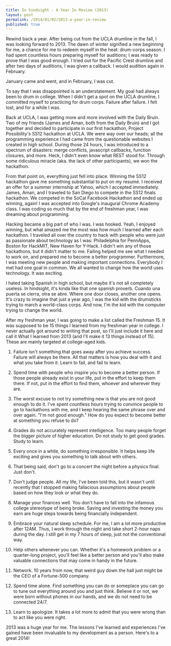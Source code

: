 ```yaml
---
title: In hindsight - A Year In Review (2013)
layout: post
permalink: /2014/01/02/2013-a-year-in-review
published: true
---
```

Rewind back a year. After being cut from the UCLA drumline in the fall, I was looking forward to 2013. The dawn of winter signified a new beginning for me, a chance for me to redeem myself in the heat: drum-corps season. I had spent countless hours preparing myself for auditions; I was ready to prove that I was good enough. I tried out for the Pacific Crest drumline and after two days of auditions, I was given a callback. I would audition again in February.
 
January came and went, and in February, I was cut.

To say that I was disappointed is an understatement. My goal had always been to drum in college. When I didn't get a spot on the UCLA drumline, I committed myself to practicing for drum corps. Failure after failure. I felt lost, and for a while I was.

Back at UCLA, I was getting more and more involved with the Daily Bruin. Two of my friends (James and Aman, both from the Daily Bruin) and I got together and decided to participate in our first hackathon, Project Possibility's SS12 hackathon at UCLA. We were way over our heads; all the programming experience I had came from the questionable websites I created in high school. During those 24 hours, I was introduced to a spectrum of disasters: merge conflicts, javascript callbacks, function closures, and more. Heck, I didn't even know what REST stood for. Through some ridiculous miracle (aka. the lack of other participants), we won the hackathon.

From that point on, everything just fell into place. Winning the SS12 hackathon gave me something substantial to put on my resumé. I received an offer for a summer internship at Yahoo, which I accepted immediately. James, Aman, and I traveled to San Diego to compete in the SS12 finals hackathon. We competed in the SoCal Facebook Hackathon and ended up winning, again! I was accepted into Google's inaugural Chrome Academy class. I was coding so much that by the end of freshman year, I was dreaming about programming.

Hacking became a big part of who I was. I was hooked. Yeah, I enjoyed winning, but what amazed me the most was how much I learned after each hackathon. I traveled all over the country to hack with people who were just as passionate about technology as I was: Philadelphia for PennApps, Boston for HackMIT, New Haven for Y-Hack. I didn't win any of those hackathons, but it didn't matter to me. Failing helped me see what I needed to work on, and prepared me to become a better programmer. Furthermore, I was meeting new people and making important connections. Everybody I met had one goal in common. We all wanted to change how the world uses technology. It was exciting.

I hated taking Spanish in high school, but maybe it's not all completely useless. In hindsight, it's kinda like that one spanish proverb. Cuando una puerta se cierra, otra se abre. Where one door closes, another one opens. It's crazy to imagine that just a year ago, I was the kid with the drumsticks trying to march a world-class corps. And now, I'm the kid with the computer trying to change the world.

After my freshman year, I was going to make a list called the Freshman 15. It was supposed to be 15 things I learned from my freshman year in college. I never actually got around to writing that post, so I'll just include it here and call it What I learned from 2013 (and I'll make it 13 things instead of 15). These are mainly targeted at college-aged kids.

1. Failure isn't something that goes away after you achieve success. Failure will always be there. All that matters is how you deal with it and what you take from it. Learn to fail, and fail to learn.

2. Spend time with people who inspire you to become a better person. If those people already exist in your life, put in the effort to keep them there. If not, put in the effort to find them, whoever and wherever they are.

3. The worst excuse to not try something new is that you are not good enough to do it. I've spent countless hours trying to convince people to go to hackathons with me, and I keep hearing the same phrase over and over again. "I'm not good enough." How do you expect to become better at something you refuse to do?

4. Grades do not accurately represent intelligence. Too many people forget the bigger picture of higher education. Do not study to get good grades. Study to learn. 

5. Every once in a while, do something irresponsible. It helps keep life exciting and gives you something to talk about with others.

6. That being said, don't go to a concert the night before a physics final. Just don't.

7. Don't judge people. All my life, I've been told this, but it wasn't until recently that I stopped making fallacious assumptions about people based on how they look or what they do.

8. Manage your finances well. You don't have to fall into the infamous college stereotype of being broke. Saving and investing the money you earn are huge steps towards being financially independent.

9. Embrace your natural sleep schedule. For me, I am a lot more productive after 12AM. Thus, I work through the night and take short 2-hour naps during the day. I still get in my 7 hours of sleep, just not the conventional way.

10. Help others whenever you can. Whether it's a homework problem or a quarter-long project, you'll feel like a better person and you'll also make valuable connections that may come in handy in the future.

11. Network. 10 years from now, that weird guy down the hall just might be the CEO of a Fortune-500 company.

12. Spend time alone. Find something you can do or someplace you can go to tune out everything around you and just think. Believe it or not, we were born without phones in our hands, and we do not need to be connected 24/7.

13. Learn to apologize. It takes a lot more to admit that you were wrong than to act like you were right.

2013 was a huge year for me. The lessons I've learned and experiences I've gained have been invaluable to my development as a person. Here's to a great 2014!
